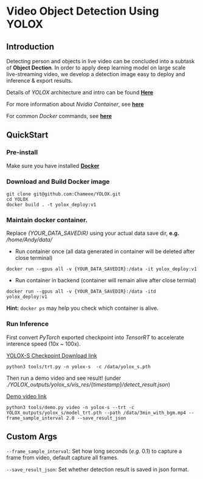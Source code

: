 # Video Object Detection Using YOLOX

## Introduction

Detecting person and objects in live video can be concluded into a subtask of **Object Dection**. In order to apply deep learning model on large scale live-streaming video, we develop a detection image easy to deploy and inference & export results. 

Details of *YOLOX* architecture and intro can be found [**Here**](./README_ori.md)

For more information about *Nvidia Container*, see [**here**](https://catalog.ngc.nvidia.com/orgs/nvidia/containers/pytorch)

For common *Docker* commands, see [**here**](https://yeasy.gitbook.io/docker_practice/image/dockerfile)

## QuickStart

### Pre-install

Make sure you have installed [**Docker**](https://docs.docker.com/engine/install/ubuntu/)


### Download and Build Docker image

```
git clone git@github.com:Chameee/YOLOX.git
cd YOLOX
docker build . -t yolox_deploy:v1
```

### Maintain docker container.

Replace *{YOUR_DATA_SAVEDIR}* using your actual data save dir, **e.g.** */home/Andy/data/* 

- Run container once (all data generated in container will be deleted after close terminal)

```
docker run --gpus all -v {YOUR_DATA_SAVEDIR}:/data -it yolox_deploy:v1
```

- Run container in backend (container will remain alive after close termial)
```
docker run --gpus all -v {YOUR_DATA_SAVEDIR}:/data -itd yolox_deploy:v1
```

**Hint:** `docker ps` may help you check which container is alive.

### Run Inference

First convert *PyTorch* exported checkpoint into *TensorRT* to accelerate interence speed (10x ~ 100x).

[YOLOX-S Checkpoint Download link](https://github.com/Megvii-BaseDetection/YOLOX/releases/download/0.1.1rc0/yolox_s.pth)

```
python3 tools/trt.py -n yolox-s  -c /data/yolox_s.pth
```

Then run a demo video and see result! (under *./YOLOX_outputs/yolox_s/vis_res/{timestamp}/detect_result.json*)

[Demo video link](https://drive.google.com/file/d/1YJafoCLtB6vNlyORaXyZOGnYJllSZVlF/view?usp=sharing)

```
python3 tools/demo.py video -n yolox-s --trt -c YOLOX_outputs/yolox_s/model_trt.pth --path /data/3min_with_bgm.mp4 --frame_sample_interval 2.0 --save_result_json
```

## Custom Args

`--frame_sample_interval`: Set how long seconds (*e.g.* 0.1) to capture a frame from video, default capture all frames. 

`--save_result_json`: Set whether detection result is saved in json format. 



